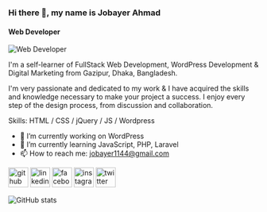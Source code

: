### Hi there 👋, my name is Jobayer Ahmad
#### Web Developer
![Web Developer](https://arturssmirnovs.github.io/github-profile-readme-generator/images/banner.png)

I'm a self-learner of FullStack Web Development, WordPress Development & Digital Marketing from Gazipur, Dhaka, Bangladesh.

I'm very passionate and dedicated to my work & I have acquired the skills and knowledge necessary to make your project a success. I enjoy every step of the design process, from discussion and collaboration.

Skills: HTML / CSS / jQuery / JS / Wordpress

- 🔭 I’m currently working on WordPress 
- 🌱 I’m currently learning JavaScript, PHP, Laravel 
- 📫 How to reach me: jobayer1144@gmail.com 


[<img src='https://cdn.jsdelivr.net/npm/simple-icons@3.0.1/icons/github.svg' alt='github' height='40'>](https://github.com/Jobayer10)  [<img src='https://cdn.jsdelivr.net/npm/simple-icons@3.0.1/icons/linkedin.svg' alt='linkedin' height='40'>](https://www.linkedin.com/in/jobayerahmad/)  [<img src='https://cdn.jsdelivr.net/npm/simple-icons@3.0.1/icons/facebook.svg' alt='facebook' height='40'>](https://www.facebook.com/Jb411)  [<img src='https://cdn.jsdelivr.net/npm/simple-icons@3.0.1/icons/instagram.svg' alt='instagram' height='40'>](https://www.instagram.com/jobayer10a/)  [<img src='https://cdn.jsdelivr.net/npm/simple-icons@3.0.1/icons/twitter.svg' alt='twitter' height='40'>](https://twitter.com/jobayer10a)  

![GitHub stats](https://github-readme-stats.vercel.app/api?username=Jobayer10&show_icons=true)  

